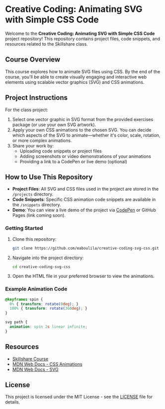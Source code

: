 # Creative Coding: Animating SVG with Simple CSS Code

Welcome to the **Creative Coding: Animating SVG with Simple CSS Code** project repository! This repository contains project files, code snippets, and resources related to the Skillshare class.

## Course Overview

This course explores how to animate SVG files using CSS. By the end of the course, you'll be able to create visually engaging and interactive web elements using scalable vector graphics (SVG) and CSS animations.

## Project Instructions

For the class project:
1. Select one vector graphic in SVG format from the provided exercises package (or use your own SVG artwork).
2. Apply your own CSS animations to the chosen SVG. You can decide which aspects of the SVG to animate—whether it's color, scale, rotation, or more complex animations.
3. Share your work by:
    - Uploading code snippets or project files
    - Adding screenshots or video demonstrations of your animations
    - Providing a link to a CodePen or live demo (optional)

## How to Use This Repository

- **Project Files**: All SVG and CSS files used in the project are stored in the `/projects` directory.
- **Code Snippets**: Specific CSS animation code snippets are available in the `/snippets` directory.
- **Demo**: You can view a live demo of the project via [CodePen](https://codepen.io) or GitHub Pages (link coming soon).

### Getting Started

1. Clone this repository:

    ```bash
    git clone https://github.com/eaboulila/creative-coding-svg-css.git
    ```

2. Navigate into the project directory:

    ```bash
    cd creative-coding-svg-css
    ```

3. Open the HTML file in your preferred browser to view the animations.

### Example Animation Code

```css
@keyframes spin {
  0% { transform: rotate(0deg); }
  100% { transform: rotate(360deg); }
}

svg path {
  animation: spin 2s linear infinite;
}
```

## Resources

- [Skillshare Course](https://www.skillshare.com/)
- [MDN Web Docs - CSS Animations](https://developer.mozilla.org/en-US/docs/Web/CSS/CSS_Animations)
- [MDN Web Docs - SVG](https://developer.mozilla.org/en-US/docs/Web/SVG)

## License

This project is licensed under the MIT License - see the [LICENSE](LICENSE) file for details.
